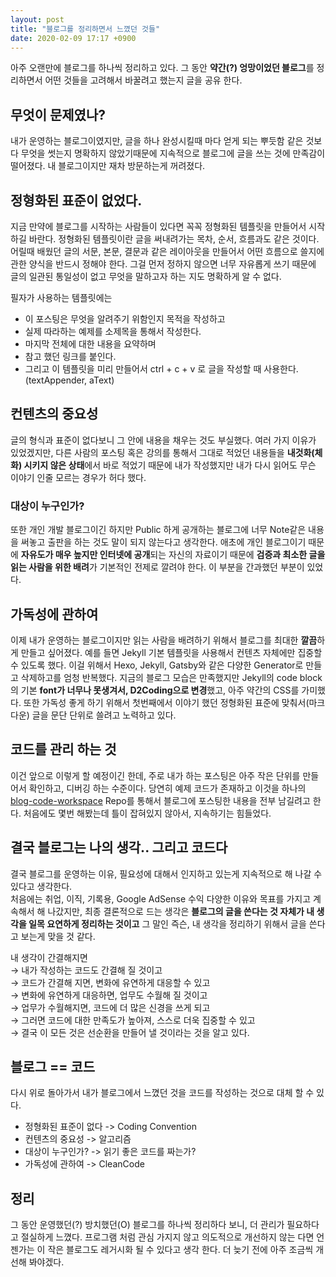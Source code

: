 ```yaml
---
layout: post
title: "블로그를 정리하면서 느꼈던 것들"
date: 2020-02-09 17:17 +0900
---
```


아주 오랜만에 블로그를 하나씩 정리하고 있다.
그 동안 **약간(?) 엉망이었던 블로그**를 정리하면서 어떤 것들을 고려해서 바꿀려고 했는지 글을 공유 한다.
<!-- more -->
## 무엇이 문제였나?

내가 운영하는 블로그이였지만, 글을 하나 완성시킬때 마다 얻게 되는 뿌듯함 같은 것보다 무엇을 썻는지 명확하지 않았기때문에 지속적으로 블로그에 글을 쓰는 것에 만족감이 떨어졌다. 내 블로그이지만 재차 방문하는게 꺼려졌다.

## 정형화된 표준이 없었다.

지금 만약에 블로그를 시작하는 사람들이 있다면 꼭꼭 정형화된 템플릿을 만들어서 시작하길 바란다. 정형화된 템플릿이란 글을 써내려가는 목차, 순서, 흐름과도 같은 것이다. 어릴때 배웠던 글의 서문, 본문, 결문과 같은 레이아웃을 만들어서 어떤 흐름으로 쓸지에 관한 양식을 반드시 정해야 한다. 그걸 먼저 정하지 않으면 너무 자유롭게 쓰기 때문에 글의 일관된 통일성이 없고 무엇을 말하고자 하는 지도 명확하게 알 수 없다.

필자가 사용하는 템플릿에는

- 이 포스팅은 무엇을 알려주기 위함인지 목적을 작성하고
- 실제 따라하는 예제를 소제목을 통해서 작성한다.
- 마지막 전체에 대한 내용을 요약하며
- 참고 했던 링크를 붙인다.
- 그리고 이 템플릿을 미리 만들어서 ctrl + c + v 로 글을 작성할 때 사용한다. (textAppender, aText)

## 컨텐츠의 중요성

글의 형식과 표준이 없다보니 그 안에 내용을 채우는 것도 부실했다. 여러 가지 이유가 있었겠지만, 다른 사람의 포스팅 혹은 강의를 통해서 그대로 적었던 내용들을 **내것화(체화) 시키지 않은 상태**에서 바로 적었기 때문에 내가 작성했지만 내가 다시 읽어도 무슨 이야기 인줄 모르는 경우가 허다 했다.

### 대상이 누구인가?

또한 개인 개발 블로그이긴 하지만 Public 하게 공개하는 블로그에 너무 Note같은 내용을 써놓고 출판을 하는 것도 말이 되지 않는다고 생각한다. 애초에 개인 블로그이기 때문에 **자유도가 매우 높지만 인터넷에 공개**되는 자신의 자료이기 때문에 **검증과 최소한 글을 읽는 사람을 위한 배려**가 기본적인 전제로 깔려야 한다. 이 부분을 간과했던 부분이 있었다.

## 가독성에 관하여

이제 내가 운영하는 블로그이지만 읽는 사람을 배려하기 위해서 블로그를 최대한 **깔끔**하게 만들고 싶어졌다. 예를 들면 Jekyll 기본 템플릿을 사용해서 컨텐츠 자체에만 집중할 수 있도록 했다. 이걸 위해서 Hexo, Jekyll, Gatsby와 같은 다양한 Generator로 만들고 삭제하고를 엄청 반복했다. 지금의 블로그 모습은 만족했지만 Jekyll의 code block의 기본 **font가 너무나 못생겨서, D2Coding으로 변경**했고, 아주 약간의 CSS를 가미했다. 또한 가독성 좋게 하기 위해서 첫번째에서 이야기 했던 정형화된 표준에 맞춰서(마크다운) 글을 문단 단위로 쓸려고 노력하고 있다.

## 코드를 관리 하는 것

이건 앞으로 이렇게 할 예정이긴 한데, 주로 내가 하는 포스팅은 아주 작은 단위를 만들어서 확인하고, 디버깅 하는 수준이다. 당연히 예제 코드가 존재하고 이것을 하나의 [blog-code-workspace](https://github.com/umanking/blog-code-workspace) Repo를 통해서 블로그에 포스팅한 내용을 전부 남길려고 한다. 처음에도 몇번 해봤는데 틀이 잡혀있지 않아서, 지속하기는 힘들었다.

## 결국 블로그는 나의 생각.. 그리고 코드다

결국 블로그를 운영하는 이유, 필요성에 대해서 인지하고 있는게 지속적으로 해 나갈 수 있다고 생각한다.  
처음에는 취업, 이직, 기록용, Google AdSense 수익 다양한 이유와 목표를 가지고 계속해서 해 나갔지만, 최종 결론적으로 드는 생각은 **블로그의 글을 쓴다는 것 자체가 내 생각을 일목 요연하게 정리하는 것이고** 그 말인 즉슨, 내 생각을 정리하기 위해서 글을 쓴다고 보는게 맞을 것 같다.

내 생각이 간결해지면  
→ 내가 작성하는 코드도 간결해 질 것이고  
→ 코드가 간결해 지면, 변화에 유연하게 대응할 수 있고  
→ 변화에 유연하게 대응하면, 업무도 수월해 질 것이고  
→ 업무가 수월해지면, 코드에 더 많은 신경을 쓰게 되고  
→ 그러면 코드에 대한 만족도가 높아져, 스스로 더욱 집중할 수 있고  
→ 결국 이 모든 것은 선순환을 만들어 낼 것이라는 것을 알고 있다.

## 블로그 == 코드

다시 위로 돌아가서 내가 블로그에서 느꼈던 것을 코드를 작성하는 것으로 대체 할 수 있다.

- 정형화된 표준이 없다 -> Coding Convention
- 컨텐츠의 중요성 -> 알고리즘
- 대상이 누구인가? -> 읽기 좋은 코드를 짜는가?
- 가독성에 관하여 -> CleanCode

## 정리

그 동안 운영했던(?) 방치했던(O) 블로그를 하나씩 정리하다 보니, 더 관리가 필요하다고 절실하게 느꼈다. 프로그램 처럼 관심 가지지 않고 의도적으로 개선하지 않는 다면 언젠가는 이 작은 블로그도 레거시화 될 수 있다고 생각 한다. 더 늦기 전에 아주 조금씩 개선해 봐야겠다.
